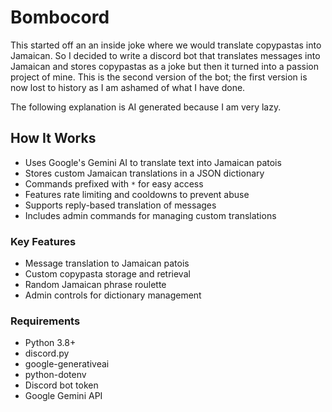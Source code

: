 # Bombocord
This started off an an inside joke where we would translate copypastas into Jamaican. So I decided to write a discord bot that translates messages into Jamaican and stores copypastas as a joke but then it turned into a passion project of mine. This is the second version of the bot; the first version is now lost to history as I am ashamed of what I have done.

The following explanation is AI generated because I am very lazy.

## How It Works
- Uses Google's Gemini AI to translate text into Jamaican patois
- Stores custom Jamaican translations in a JSON dictionary
- Commands prefixed with `*` for easy access
- Features rate limiting and cooldowns to prevent abuse
- Supports reply-based translation of messages
- Includes admin commands for managing custom translations

### Key Features
- Message translation to Jamaican patois
- Custom copypasta storage and retrieval
- Random Jamaican phrase roulette
- Admin controls for dictionary management

### Requirements
- Python 3.8+
- discord.py
- google-generativeai
- python-dotenv
- Discord bot token
- Google Gemini API
